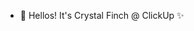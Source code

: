 - 👋 Hellos! It's Crystal Finch @ ClickUp ✨


<!---
crystalclickup/crystalclickup is a ✨ special ✨ repository because its `README.md` (this file) appears on your GitHub profile.
You can click the Preview link to take a look at your changes.
--->
